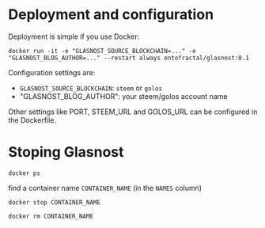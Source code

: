 # Deployment and configuration

Deployment is simple if you use Docker:

```
docker run -it -e "GLASNOST_SOURCE_BLOCKCHAIN=..." -e "GLASNOST_BLOG_AUTHOR=..." --restart always ontofractal/glasnost:0.1
```

Configuration settings are:

* `GLASNOST_SOURCE_BLOCKCHAIN`: `steem` or `golos`
* "GLASNOST_BLOG_AUTHOR": your steem/golos account name

Other settings like PORT, STEEM_URL and GOLOS_URL can be configured in the Dockerfile.


# Stoping Glasnost

```
docker ps 
```
find a container name `CONTAINER_NAME` (in the `NAMES` column)

```
docker stop CONTAINER_NAME
```
```
docker rm CONTAINER_NAME
```

